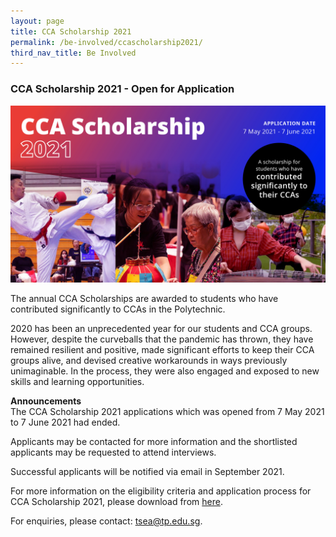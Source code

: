 ```yaml
---
layout: page
title: CCA Scholarship 2021
permalink: /be-involved/ccascholarship2021/
third_nav_title: Be Involved
---
```


### CCA Scholarship 2021 - Open for Application

![CCAScholarship2021](/images/ccascholarship-image.jpg)

The annual CCA Scholarships are awarded to students who have contributed significantly to CCAs in the Polytechnic.

2020 has been an unprecedented year for our students and CCA groups. However, despite the curveballs that the pandemic has thrown, they have remained resilient and positive, made significant efforts to keep their CCA groups alive, and devised creative workarounds in ways previously unimaginable. In the process, they were also engaged and exposed to new skills and learning opportunities.

**Announcements**<br>
The CCA Scholarship 2021 applications which was opened from 7 May 2021 to 7 June 2021 had ended. 

Applicants may be contacted for more information and the shortlisted applicants may be requested to attend interviews. 

Successful applicants will be notified via email in September 2021. 

For more information on the eligibility criteria and application process  for CCA Scholarship 2021, please download from [here](/files/tsea/ccascholarshipcriteria.pdf).

For enquiries, please contact: <a href="mailto:tsea@tp.edu.sg">tsea@tp.edu.sg</a>.